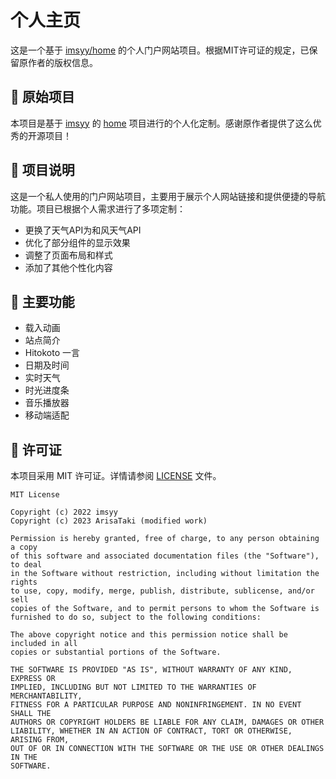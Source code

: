 # 个人主页

这是一个基于 [imsyy/home](https://github.com/imsyy/home) 的个人门户网站项目。根据MIT许可证的规定，已保留原作者的版权信息。

## 📝 原始项目

本项目是基于 [imsyy](https://github.com/imsyy) 的 [home](https://github.com/imsyy/home) 项目进行的个人化定制。感谢原作者提供了这么优秀的开源项目！

## 🔖 项目说明

这是一个私人使用的门户网站项目，主要用于展示个人网站链接和提供便捷的导航功能。项目已根据个人需求进行了多项定制：

- 更换了天气API为和风天气API
- 优化了部分组件的显示效果
- 调整了页面布局和样式
- 添加了其他个性化内容

## 🚀 主要功能

- 载入动画
- 站点简介
- Hitokoto 一言
- 日期及时间
- 实时天气
- 时光进度条
- 音乐播放器
- 移动端适配

## 📄 许可证

本项目采用 MIT 许可证。详情请参阅 [LICENSE](./LICENSE) 文件。

```
MIT License

Copyright (c) 2022 imsyy
Copyright (c) 2023 ArisaTaki (modified work)

Permission is hereby granted, free of charge, to any person obtaining a copy
of this software and associated documentation files (the "Software"), to deal
in the Software without restriction, including without limitation the rights
to use, copy, modify, merge, publish, distribute, sublicense, and/or sell
copies of the Software, and to permit persons to whom the Software is
furnished to do so, subject to the following conditions:

The above copyright notice and this permission notice shall be included in all
copies or substantial portions of the Software.

THE SOFTWARE IS PROVIDED "AS IS", WITHOUT WARRANTY OF ANY KIND, EXPRESS OR
IMPLIED, INCLUDING BUT NOT LIMITED TO THE WARRANTIES OF MERCHANTABILITY,
FITNESS FOR A PARTICULAR PURPOSE AND NONINFRINGEMENT. IN NO EVENT SHALL THE
AUTHORS OR COPYRIGHT HOLDERS BE LIABLE FOR ANY CLAIM, DAMAGES OR OTHER
LIABILITY, WHETHER IN AN ACTION OF CONTRACT, TORT OR OTHERWISE, ARISING FROM,
OUT OF OR IN CONNECTION WITH THE SOFTWARE OR THE USE OR OTHER DEALINGS IN THE
SOFTWARE.
```
